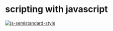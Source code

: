 # scripting with javascript
[![js-semistandard-style](https://raw.githubusercontent.com/standard/semistandard/master/badge.svg)](https://github.com/standard/semistandard)

